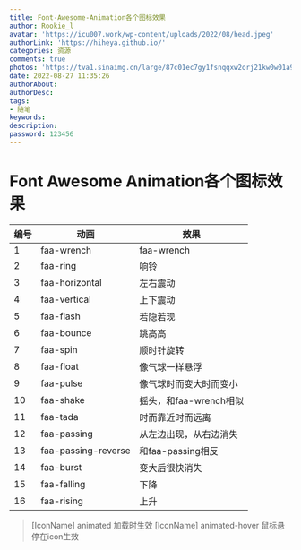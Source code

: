 ```yaml
---
title: Font-Awesome-Animation各个图标效果
author: Rookie_l
avatar: 'https://icu007.work/wp-content/uploads/2022/08/head.jpeg'
authorLink: 'https://hiheya.github.io/'
categories: 资源
comments: true
photos: 'https://tva1.sinaimg.cn/large/87c01ec7gy1fsnqqxw2orj21kw0w01a9.jpg'
date: 2022-08-27 11:35:26
authorAbout:
authorDesc:
tags:
- 随笔
keywords:
description:
password: 123456
---
```


# Font Awesome Animation各个图标效果

| 编号 | 动画                | 效果                   |
| ---- | ------------------- | ---------------------- |
| 1    | faa-wrench          | faa-wrench             |
| 2    | faa-ring            | 响铃                   |
| 3    | faa-horizontal      | 左右震动               |
| 4    | faa-vertical        | 上下震动               |
| 5    | faa-flash           | 若隐若现               |
| 6    | faa-bounce          | 跳高高                 |
| 7    | faa-spin            | 顺时针旋转             |
| 8    | faa-float           | 像气球一样悬浮         |
| 9    | faa-pulse           | 像气球时而变大时而变小 |
| 10   | faa-shake           | 摇头，和faa-wrench相似 |
| 11   | faa-tada            | 时而靠近时而远离       |
| 12   | faa-passing         | 从左边出现，从右边消失 |
| 13   | faa-passing-reverse | 和faa-passing相反      |
| 14   | faa-burst           | 变大后很快消失         |
| 15   | faa-falling         | 下降                   |
| 16   | faa-rising          | 上升                   |

> [IconName] animated 加载时生效
> [IconName] animated-hover 鼠标悬停在icon生效
